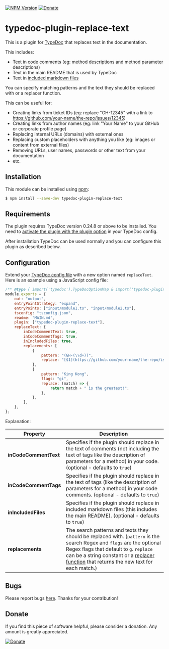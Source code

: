 [![NPM Version](https://badge.fury.io/js/typedoc-plugin-replace-text.svg)](https://badge.fury.io/js/typedoc-plugin-replace-text) [![Donate](https://img.shields.io/badge/Donate-PayPal-green.svg)](https://www.paypal.com/cgi-bin/webscr?cmd=_s-xclick&hosted_button_id=67UU75EUH4S8A)

# typedoc-plugin-replace-text

This is a plugin for [TypeDoc](https://github.com/TypeStrong/typedoc) that replaces text in the documentation.

This includes:

-   Text in code comments (eg: method descriptions and method parameter descriptions)
-   Text in the main README that is used by TypeDoc
-   Text in [included markdown files](https://typedoc.org/guides/options/#includes)

You can specify matching patterns and the text they should be replaced with or a replacer function.

This can be useful for:

-   Creating links from ticket IDs (eg: replace "GH-12345" with a link to https://github.com/your-name/the-repo/issues/12345)
-   Creating links from author names (eg: link "Your Name" to your GitHub or corporate profile page)
-   Replacing internal URLs (domains) with external ones
-   Replacing custom placeholders with anything you like (eg: images or content from external files)
-   Removing URLs, user names, passwords or other text from your documentation
-   etc.

## Installation

This module can be installed using [npm](https://www.npmjs.com/package/typedoc-plugin-replace-text):

```sh
$ npm install --save-dev typedoc-plugin-replace-text
```

## Requirements

The plugin requires TypeDoc version 0.24.8 or above to be installed. You need to [activate the plugin with the plugin option](https://typedoc.org/options/configuration/#plugin) in your TypeDoc config.

After installation TypeDoc can be used normally and you can configure this plugin as described below.

## Configuration

Extend your [TypeDoc config file](https://typedoc.org/options/configuration/) with a new option named `replaceText`. Here is an example using a JavaScript config file:

```js
/** @type { import('typedoc').TypeDocOptionMap & import('typedoc-plugin-replace-text').Config } */
module.exports = {
    out: "output",
    entryPointStrategy: "expand",
    entryPoints: ["input/module1.ts", "input/module2.ts"],
    tsconfig: "tsconfig.json",
    readme: "MAIN.md",
    plugin: ["typedoc-plugin-replace-text"],
    replaceText: {
        inCodeCommentText: true,
        inCodeCommentTags: true,
        inIncludedFiles: true,
        replacements: [
            {
                pattern: "(GH-(\\d+))",
                replace: "[$1](https://github.com/your-name/the-repo/issues/$2)"
            },
            {
                pattern: "King Kong",
                flags: "gi",
                replace: (match) => {
                    return match + " is the greatest!";
                },
            },
        ],
    },
};
```

Explanation:

| Property              | Description                                                                   |
| --------------------- | ----------------------------------------------------------------------------- |
| **inCodeCommentText** | Specifies if the plugin should replace in the text of comments (not including the text of tags like the description of parameters for a method) in your code. (optional - defaults to `true`) |
| **inCodeCommentTags** | Specifies if the plugin should replace in the text of tags (like the description of parameters for a method) in your code comments. (optional - defaults to `true`) |
| **inIncludedFiles**   | Specifies if the plugin should replace in included markdown files (this includes the main README). (optional - defaults to `true`) |
| **replacements**      | The search patterns and texts they should be replaced with. (`pattern` is the search Regex and `flags` are the optional Regex flags that default to `g`. `replace` can be a string constant or a [replacer function](https://developer.mozilla.org/en-US/docs/Web/JavaScript/Reference/Global_Objects/String/replace#specifying_a_function_as_the_replacement) that returns the new text for each match.) |

## Bugs

Please report bugs [here](https://github.com/krisztianb/typedoc-plugin-replace-text/issues).
Thanks for your contribution!

## Donate

If you find this piece of software helpful, please consider a donation. Any amount is greatly appreciated.

[![Donate](https://img.shields.io/badge/Donate-PayPal-green.svg)](https://www.paypal.com/cgi-bin/webscr?cmd=_s-xclick&hosted_button_id=67UU75EUH4S8A)
